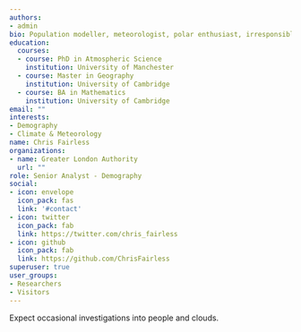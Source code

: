 ```yaml
---
authors:
- admin
bio: Population modeller, meteorologist, polar enthusiast, irresponsible cook. He/him
education:
  courses:
  - course: PhD in Atmospheric Science
    institution: University of Manchester
  - course: Master in Geography
    institution: University of Cambridge
  - course: BA in Mathematics
    institution: University of Cambridge
email: ""
interests:
- Demography
- Climate & Meteorology
name: Chris Fairless
organizations:
- name: Greater London Authority
  url: ""
role: Senior Analyst - Demography
social:
- icon: envelope
  icon_pack: fas
  link: '#contact'
- icon: twitter
  icon_pack: fab
  link: https://twitter.com/chris_fairless
- icon: github
  icon_pack: fab
  link: https://github.com/ChrisFairless
superuser: true
user_groups:
- Researchers
- Visitors
---
```


Expect occasional investigations into people and clouds.
